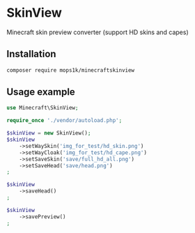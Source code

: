 SkinView
========
Minecraft skin preview converter (support HD skins and capes)

## Installation
```bash
composer require mops1k/minecraftskinview
```

## Usage example
```php
use Minecraft\SkinView;

require_once './vendor/autoload.php';

$skinView = new SkinView();
$skinView
    ->setWaySkin('img_for_test/hd_skin.png')
    ->setWayCloak('img_for_test/hd_cape.png')
    ->setSaveSkin('save/full_hd_all.png')
    ->setSaveHead('save/head.png')
;

$skinView
    ->saveHead()
;

$skinView
    ->savePreview()
;

```

